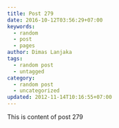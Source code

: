```yaml
---
title: Post 279
date: 2016-10-12T03:56:29+07:00
keywords:
  - random
  - post
  - pages
author: Dimas Lanjaka
tags:
  - random post
  - untagged
category:
  - random post
  - uncategorized
updated: 2012-11-14T10:16:55+07:00
---
```

This is content of post 279